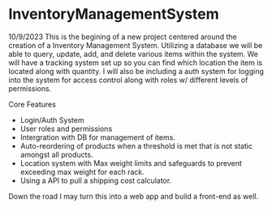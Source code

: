 # InventoryManagementSystem

10/9/2023 
This is the begining of a new project centered around the creation of a Inventory Management System. Utilizing a database we will be able to query, update, add, and delete various items within the system. We will have a tracking system set up so you can find which location the item is located along with quantity. I will also be including a auth system for logging into the system for access control along with roles w/ different levels of permissions.

Core Features

* Login/Auth System 
* User roles and permissions
* Intergration with DB for management of items.
* Auto-reordering of products when a threshold is met that is not static amongst all products.
* Location system with Max weight limits and safeguards to prevent exceeding max weight for each rack.
* Using a API to pull a shipping cost calculator.

Down the road I may turn this into a web app and build a front-end as well.